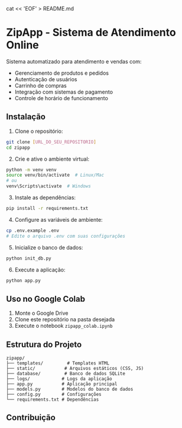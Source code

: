 cat << 'EOF' > README.md
# ZipApp - Sistema de Atendimento Online

Sistema automatizado para atendimento e vendas com:
- Gerenciamento de produtos e pedidos
- Autenticação de usuários
- Carrinho de compras
- Integração com sistemas de pagamento
- Controle de horário de funcionamento

## Instalação

1. Clone o repositório:
```bash
git clone [URL_DO_SEU_REPOSITORIO]
cd zipapp
```

2. Crie e ative o ambiente virtual:
```bash
python -m venv venv
source venv/bin/activate  # Linux/Mac
# ou
venv\Scripts\activate  # Windows
```

3. Instale as dependências:
```bash
pip install -r requirements.txt
```

4. Configure as variáveis de ambiente:
```bash
cp .env.example .env
# Edite o arquivo .env com suas configurações
```

5. Inicialize o banco de dados:
```bash
python init_db.py
```

6. Execute a aplicação:
```bash
python app.py
```

## Uso no Google Colab

1. Monte o Google Drive
2. Clone este repositório na pasta desejada
3. Execute o notebook `zipapp_colab.ipynb`

## Estrutura do Projeto

```
zipapp/
├── templates/         # Templates HTML
├── static/           # Arquivos estáticos (CSS, JS)
├── database/         # Banco de dados SQLite
├── logs/            # Logs da aplicação
├── app.py           # Aplicação principal
├── models.py        # Modelos do banco de dados
├── config.py        # Configurações
└── requirements.txt # Dependências
```

## Contribuição
